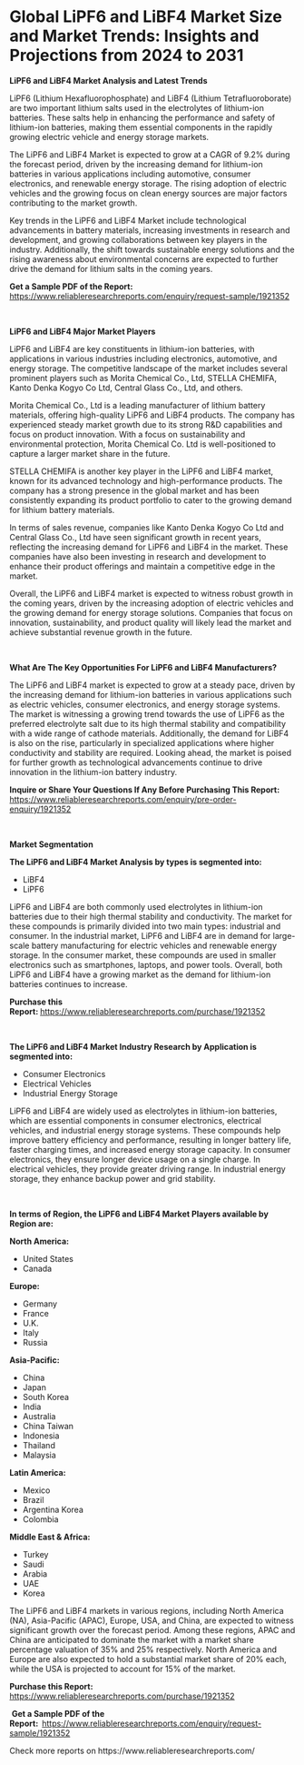 <p><h1>Global LiPF6 and LiBF4 Market Size and Market Trends: Insights and Projections from 2024 to 2031</h1></p><p><strong>LiPF6 and LiBF4 Market Analysis and Latest Trends</strong></p>
<p><p>LiPF6 (Lithium Hexafluorophosphate) and LiBF4 (Lithium Tetrafluoroborate) are two important lithium salts used in the electrolytes of lithium-ion batteries. These salts help in enhancing the performance and safety of lithium-ion batteries, making them essential components in the rapidly growing electric vehicle and energy storage markets.</p><p>The LiPF6 and LiBF4 Market is expected to grow at a CAGR of 9.2% during the forecast period, driven by the increasing demand for lithium-ion batteries in various applications including automotive, consumer electronics, and renewable energy storage. The rising adoption of electric vehicles and the growing focus on clean energy sources are major factors contributing to the market growth.</p><p>Key trends in the LiPF6 and LiBF4 Market include technological advancements in battery materials, increasing investments in research and development, and growing collaborations between key players in the industry. Additionally, the shift towards sustainable energy solutions and the rising awareness about environmental concerns are expected to further drive the demand for lithium salts in the coming years.</p></p>
<p><strong>Get a Sample PDF of the Report:&nbsp;</strong> <a href="https://www.reliableresearchreports.com/enquiry/request-sample/1921352">https://www.reliableresearchreports.com/enquiry/request-sample/1921352</a></p>
<p>&nbsp;</p>
<p><strong>LiPF6 and LiBF4 Major Market Players</strong></p>
<p><p>LiPF6 and LiBF4 are key constituents in lithium-ion batteries, with applications in various industries including electronics, automotive, and energy storage. The competitive landscape of the market includes several prominent players such as Morita Chemical Co., Ltd, STELLA CHEMIFA, Kanto Denka Kogyo Co Ltd, Central Glass Co., Ltd, and others.</p><p>Morita Chemical Co., Ltd is a leading manufacturer of lithium battery materials, offering high-quality LiPF6 and LiBF4 products. The company has experienced steady market growth due to its strong R&D capabilities and focus on product innovation. With a focus on sustainability and environmental protection, Morita Chemical Co. Ltd is well-positioned to capture a larger market share in the future.</p><p>STELLA CHEMIFA is another key player in the LiPF6 and LiBF4 market, known for its advanced technology and high-performance products. The company has a strong presence in the global market and has been consistently expanding its product portfolio to cater to the growing demand for lithium battery materials.</p><p>In terms of sales revenue, companies like Kanto Denka Kogyo Co Ltd and Central Glass Co., Ltd have seen significant growth in recent years, reflecting the increasing demand for LiPF6 and LiBF4 in the market. These companies have also been investing in research and development to enhance their product offerings and maintain a competitive edge in the market.</p><p>Overall, the LiPF6 and LiBF4 market is expected to witness robust growth in the coming years, driven by the increasing adoption of electric vehicles and the growing demand for energy storage solutions. Companies that focus on innovation, sustainability, and product quality will likely lead the market and achieve substantial revenue growth in the future.</p></p>
<p>&nbsp;</p>
<p><strong>What Are The Key Opportunities For LiPF6 and LiBF4 Manufacturers?</strong></p>
<p><p>The LiPF6 and LiBF4 market is expected to grow at a steady pace, driven by the increasing demand for lithium-ion batteries in various applications such as electric vehicles, consumer electronics, and energy storage systems. The market is witnessing a growing trend towards the use of LiPF6 as the preferred electrolyte salt due to its high thermal stability and compatibility with a wide range of cathode materials. Additionally, the demand for LiBF4 is also on the rise, particularly in specialized applications where higher conductivity and stability are required. Looking ahead, the market is poised for further growth as technological advancements continue to drive innovation in the lithium-ion battery industry.</p></p>
<p><strong>Inquire or Share Your Questions If Any Before Purchasing This Report:</strong> <a href="https://www.reliableresearchreports.com/enquiry/pre-order-enquiry/1921352">https://www.reliableresearchreports.com/enquiry/pre-order-enquiry/1921352</a></p>
<p>&nbsp;</p>
<p><strong>Market Segmentation</strong></p>
<p><strong>The LiPF6 and LiBF4 Market Analysis by types is segmented into:</strong></p>
<p><ul><li>LiBF4</li><li>LiPF6</li></ul></p>
<p><p>LiPF6 and LiBF4 are both commonly used electrolytes in lithium-ion batteries due to their high thermal stability and conductivity. The market for these compounds is primarily divided into two main types: industrial and consumer. In the industrial market, LiPF6 and LiBF4 are in demand for large-scale battery manufacturing for electric vehicles and renewable energy storage. In the consumer market, these compounds are used in smaller electronics such as smartphones, laptops, and power tools. Overall, both LiPF6 and LiBF4 have a growing market as the demand for lithium-ion batteries continues to increase.</p></p>
<p><strong>Purchase this Report:&nbsp;</strong><a href="https://www.reliableresearchreports.com/purchase/1921352">https://www.reliableresearchreports.com/purchase/1921352</a></p>
<p>&nbsp;</p>
<p><strong>The LiPF6 and LiBF4 Market Industry Research by Application is segmented into:</strong></p>
<p><ul><li>Consumer Electronics</li><li>Electrical Vehicles</li><li>Industrial Energy Storage</li></ul></p>
<p><p>LiPF6 and LiBF4 are widely used as electrolytes in lithium-ion batteries, which are essential components in consumer electronics, electrical vehicles, and industrial energy storage systems. These compounds help improve battery efficiency and performance, resulting in longer battery life, faster charging times, and increased energy storage capacity. In consumer electronics, they ensure longer device usage on a single charge. In electrical vehicles, they provide greater driving range. In industrial energy storage, they enhance backup power and grid stability.</p></p>
<p>&nbsp;</p>
<p><strong>In terms of Region, the LiPF6 and LiBF4 Market Players available by Region are:</strong></p>
<p>
    <p> <strong> North America: </strong>
        <ul>
            <li>United States</li>
            <li>Canada</li>
        </ul>
        </p> 
    <p> <strong> Europe: </strong>
        <ul>
            <li>Germany</li>
            <li>France</li>
            <li>U.K.</li>
            <li>Italy</li>
            <li>Russia</li>
        </ul>
        </p> 
    <p> <strong> Asia-Pacific: </strong>
        <ul>
            <li>China</li>
            <li>Japan</li>
            <li>South Korea</li>
            <li>India</li>
            <li>Australia</li>
            <li>China Taiwan</li>
            <li>Indonesia</li>
            <li>Thailand</li>
            <li>Malaysia</li>
        </ul>
        </p> 
    <p> <strong> Latin America: </strong>
        <ul>
            <li>Mexico</li>
            <li>Brazil</li>
            <li>Argentina Korea</li>
            <li>Colombia</li>
        </ul>
        </p> 
    <p> <strong> Middle East & Africa: </strong>
        <ul>
            <li>Turkey</li>
            <li>Saudi</li>
            <li>Arabia</li>
            <li>UAE</li>
            <li>Korea</li>
        </ul>
    </p>
    </p>
<p><p>The LiPF6 and LiBF4 markets in various regions, including North America (NA), Asia-Pacific (APAC), Europe, USA, and China, are expected to witness significant growth over the forecast period. Among these regions, APAC and China are anticipated to dominate the market with a market share percentage valuation of 35% and 25% respectively. North America and Europe are also expected to hold a substantial market share of 20% each, while the USA is projected to account for 15% of the market.</p></p>
<p><strong>Purchase this Report: </strong><a href="https://www.reliableresearchreports.com/purchase/1921352">https://www.reliableresearchreports.com/purchase/1921352</a></p>
<p>&nbsp;<strong>Get a Sample PDF of the Report:&nbsp;&nbsp;</strong><a href="https://www.reliableresearchreports.com/enquiry/request-sample/1921352">https://www.reliableresearchreports.com/enquiry/request-sample/1921352</a></p>
<p><strong></strong></p>
<p>Check more reports on https://www.reliableresearchreports.com/</p>